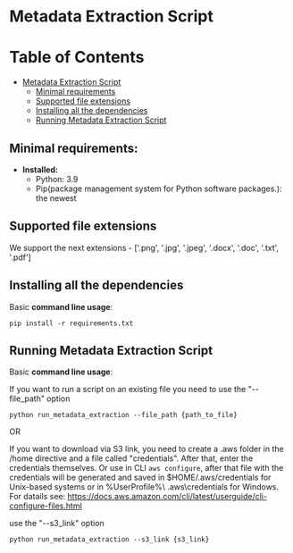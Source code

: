 # Metadata Extraction Script

Table of Contents
=================

* [Metadata Extraction Script](#metadata-extraction-script)
   * [Minimal requirements](#minimal-requirements)
   * [Supported file extensions](#supported-file-extensions)
   * [Installing all the dependencies](#Installing-all-the-dependencies)
   * [Running Metadata Extraction Script](#running-metadata-extraction-script)


## Minimal requirements:
* **Installed:**
	* Python: 3.9
	* Pip(package management system for Python software packages.): the newest


## Supported file extensions

We support the next extensions - ['.png', '.jpg', '.jpeg', '.docx', '.doc', '.txt', '.pdf']

## Installing all the dependencies

Basic **command line usage**:

	pip install -r requirements.txt

## Running Metadata Extraction Script

Basic **command line usage**:
    
If you want to run a script on an existing file you need to use the "--file_path" option
	
	python run_metadata_extraction --file_path {path_to_file}
	
OR

If you want to download via S3 link, you need to create a .aws folder in the /home directive and a file called "credentials". After that, enter the credentials themselves. Or use in CLI `aws configure`, after that file with the credentials will be generated and saved in $HOME/.aws/credentials for Unix-based systems or in %UserProfile%\ .aws\credentials for Windows.
For datails see:
https://docs.aws.amazon.com/cli/latest/userguide/cli-configure-files.html

use the "--s3_link" option

	python run_metadata_extraction --s3_link {s3_link}
